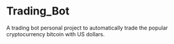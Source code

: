 # Trading_Bot

A trading bot personal project to automatically trade the popular cryptocurrency bitcoin with US dollars.
